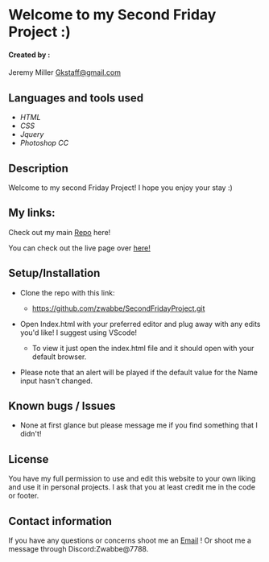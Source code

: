 # Welcome to my Second Friday Project :) 




#### Created by :

Jeremy Miller 
<Gkstaff@gmail.com>

## Languages and tools used

* _HTML_
* _CSS_
* _Jquery_
* _Photoshop CC_



## Description 

Welcome to my second Friday Project! I hope you enjoy your stay :)


## My links:

Check out my main [Repo](https://github.com/zwabbe/) here!

You can check out the live page over [here!](https://zwabbe.github.io/SecondFridayProject/)
 



## Setup/Installation 

* Clone the repo with this link:

  * https://github.com/zwabbe/SecondFridayProject.git

* Open Index.html with your preferred editor and plug away with any edits you'd like! I suggest using VScode! 

  * To view it just open the index.html file and it should open with your default browser.

* Please note that an alert will be played if the default value for the Name input hasn't changed. 

## Known bugs / Issues

* None at first glance but please message me if you find something that I didn't! 

## License 

You have my full permission to use and edit this website to your own liking and use it in personal projects. I ask that you at least credit me in the code or footer. 

## Contact information

If you have any questions or concerns shoot me an [Email](mailto:gkstaff@gmail.com) ! Or shoot me a message through Discord:Zwabbe@7788.
